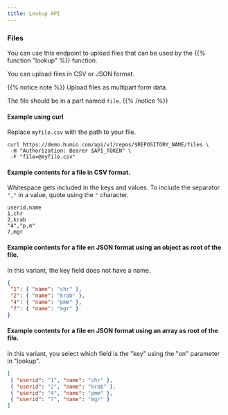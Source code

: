 ```yaml
---
title: Lookup API
---
```


### Files

You can use this endpoint to upload files that can be used by the
{{% function "lookup" %}} function.

You can upload files in CSV or JSON format.

{{% notice note %}}
Upload files as multipart form data.

The file should be in a part named `file`.
{{% /notice %}}

#### Example using curl

Replace `myfile.csv` with the path to your file.

``` shell
curl https://demo.humio.com/api/v1/repos/$REPOSITORY_NAME/files \
 -H "Authorization: Bearer $API_TOKEN" \
 -F "file=@myfile.csv"
```

#### Example contents for a file in CSV format.
Whitespace gets included in the keys and values. To include the separator `","` in a value, quote using the `"` character.

```
userid,name
1,chr
2,krab
"4","p,m"
7,mgr
```

#### Example contents for a file en JSON format using an object as root of the file.
In this variant, the key field does not have a name.
```json
{
 "1": { "name": "chr" },
 "2": { "name": "krab" },
 "4": { "name": "pmm" },
 "7": { "name": "mgr" }
}
```

#### Example contents for a file en JSON format using an array as root of the file.
In this variant, you select which field is the "key" using the "on" parameter in "lookup".
```json
[
 { "userid": "1", "name": "chr" },
 { "userid": "2", "name": "krab" },
 { "userid": "4", "name": "pmm" },
 { "userid": "7", "name": "mgr" }
]
```
